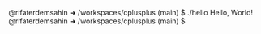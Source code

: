 @rifaterdemsahin ➜ /workspaces/cplusplus (main) $ ./hello
Hello, World!
@rifaterdemsahin ➜ /workspaces/cplusplus (main) $ 